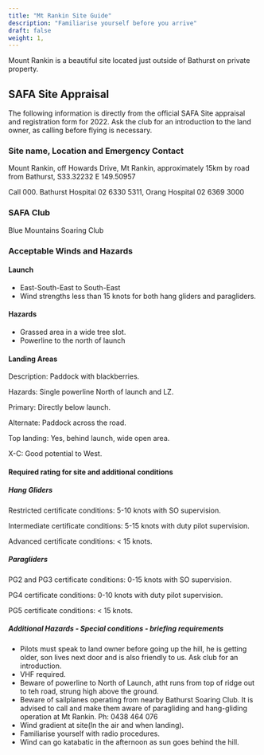 ```yaml
---
title: "Mt Rankin Site Guide"
description: "Familiarise yourself before you arrive"
draft: false
weight: 1,
---
```


Mount Rankin is a beautiful site located just outside of Bathurst on private property.

<!--more-->

## SAFA Site Appraisal

The following information is directly from the official SAFA Site appraisal and registration form for 2022. Ask the club for an introduction to the land owner, as calling before flying is necessary.

### Site name, Location and Emergency Contact

Mount Rankin, off Howards Drive, Mt Rankin, approximately 15km by road from Bathurst, S33.32232 E 149.50957

Call 000. Bathurst Hospital 02 6330 5311, Orang Hospital 02 6369 3000

### SAFA Club

Blue Mountains Soaring Club

### Acceptable Winds and Hazards

#### Launch

- East-South-East to South-East
- Wind strengths less than 15 knots for both hang gliders and paragliders.

#### Hazards

- Grassed area in a wide tree slot.
- Powerline to the north of launch

#### Landing Areas

Description: Paddock with blackberries.

Hazards: Single powerline North of launch and LZ.

Primary: Directly below launch.

Alternate: Paddock across the road.

Top landing: Yes, behind launch, wide open area.

X-C: Good potential to West.

#### Required rating for site and additional conditions

##### Hang Gliders

Restricted certificate conditions: 5-10 knots with SO supervision.

Intermediate certificate conditions: 5-15 knots with duty pilot supervision.

Advanced certificate conditions: < 15 knots.

##### Paragliders

PG2 and PG3 certificate conditions: 0-15 knots with SO supervision.

PG4 certificate conditions: 0-10 knots with duty pilot supervision.

PG5 certificate conditions: < 15 knots.

##### Additional Hazards - Special conditions - briefing requirements

- Pilots must speak to land owner before going up the hill, he is getting older, son lives next door and is also friendly to us. Ask club for an introduction.
- VHF required.
- Beware of powerline to North of Launch, atht runs from top of ridge out to teh road, strung high above the ground.
- Beware of sailplanes operating from nearby Bathurst Soaring Club. It is advised to call and make them aware of paragliding and hang-gliding operation at Mt Rankin. Ph: 0438 464 076
- Wind gradient at site(In the air and when landing).
- Familiarise yourself with radio procedures.
- Wind can go katabatic in the afternoon as sun goes behind the hill.
